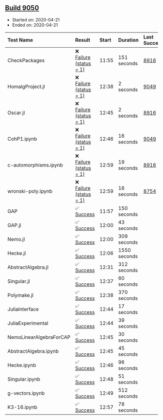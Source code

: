 ## [Build 9050](https://oscarci.mathematik.uni-kl.de/job/oscar/9050/)

* Started on: 2020-04-21
* Ended on: 2020-04-21

| Test Name    | Result | Start | Duration | Last Success | First Failure |
|:-------------|:-------|:------|:---------|:-------------|:--------------|
| CheckPackages | ❌ [Failure (status = 1)](https://oscarci.mathematik.uni-kl.de/job/oscar/9050/artifact/logs/build-9050/CheckPackages.log) | 11:55 | 151 seconds | [8916](https://oscarci.mathematik.uni-kl.de/job/oscar/8916/) | [8920](https://oscarci.mathematik.uni-kl.de/job/oscar/8920/) |
| HomalgProject.jl | ❌ [Failure (status = 1)](https://oscarci.mathematik.uni-kl.de/job/oscar/9050/artifact/logs/build-9050/HomalgProject.jl.log) | 12:38 | 2 seconds | [9049](https://oscarci.mathematik.uni-kl.de/job/oscar/9049/) | [9050](https://oscarci.mathematik.uni-kl.de/job/oscar/9050/) |
| Oscar.jl | ❌ [Failure (status = 1)](https://oscarci.mathematik.uni-kl.de/job/oscar/9050/artifact/logs/build-9050/Oscar.jl.log) | 12:45 | 2 seconds | [8916](https://oscarci.mathematik.uni-kl.de/job/oscar/8916/) | [8920](https://oscarci.mathematik.uni-kl.de/job/oscar/8920/) |
| CohP1.ipynb | ❌ [Failure (status = 1)](https://oscarci.mathematik.uni-kl.de/job/oscar/9050/artifact/logs/build-9050/CohP1.ipynb.log) | 12:46 | 16 seconds | [9049](https://oscarci.mathematik.uni-kl.de/job/oscar/9049/) | [9050](https://oscarci.mathematik.uni-kl.de/job/oscar/9050/) |
| c-automorphisms.ipynb | ❌ [Failure (status = 1)](https://oscarci.mathematik.uni-kl.de/job/oscar/9050/artifact/logs/build-9050/c-automorphisms.ipynb.log) | 12:59 | 19 seconds | [8916](https://oscarci.mathematik.uni-kl.de/job/oscar/8916/) | [8920](https://oscarci.mathematik.uni-kl.de/job/oscar/8920/) |
| wronski-poly.ipynb | ❌ [Failure (status = 1)](https://oscarci.mathematik.uni-kl.de/job/oscar/9050/artifact/logs/build-9050/wronski-poly.ipynb.log) | 12:59 | 16 seconds | [8754](https://oscarci.mathematik.uni-kl.de/job/oscar/8754/) | [8755](https://oscarci.mathematik.uni-kl.de/job/oscar/8755/) |
| GAP | ✅ [Success](https://oscarci.mathematik.uni-kl.de/job/oscar/9050/artifact/logs/build-9050/GAP.log) | 11:57 | 150 seconds |  |  |
| GAP.jl | ✅ [Success](https://oscarci.mathematik.uni-kl.de/job/oscar/9050/artifact/logs/build-9050/GAP.jl.log) | 12:00 | 43 seconds |  |  |
| Nemo.jl | ✅ [Success](https://oscarci.mathematik.uni-kl.de/job/oscar/9050/artifact/logs/build-9050/Nemo.jl.log) | 12:00 | 309 seconds |  |  |
| Hecke.jl | ✅ [Success](https://oscarci.mathematik.uni-kl.de/job/oscar/9050/artifact/logs/build-9050/Hecke.jl.log) | 12:06 | 1550 seconds |  |  |
| AbstractAlgebra.jl | ✅ [Success](https://oscarci.mathematik.uni-kl.de/job/oscar/9050/artifact/logs/build-9050/AbstractAlgebra.jl.log) | 12:31 | 312 seconds |  |  |
| Singular.jl | ✅ [Success](https://oscarci.mathematik.uni-kl.de/job/oscar/9050/artifact/logs/build-9050/Singular.jl.log) | 12:37 | 60 seconds |  |  |
| Polymake.jl | ✅ [Success](https://oscarci.mathematik.uni-kl.de/job/oscar/9050/artifact/logs/build-9050/Polymake.jl.log) | 12:38 | 370 seconds |  |  |
| JuliaInterface | ✅ [Success](https://oscarci.mathematik.uni-kl.de/job/oscar/9050/artifact/logs/build-9050/JuliaInterface.log) | 12:44 | 17 seconds |  |  |
| JuliaExperimental | ✅ [Success](https://oscarci.mathematik.uni-kl.de/job/oscar/9050/artifact/logs/build-9050/JuliaExperimental.log) | 12:44 | 39 seconds |  |  |
| NemoLinearAlgebraForCAP | ✅ [Success](https://oscarci.mathematik.uni-kl.de/job/oscar/9050/artifact/logs/build-9050/NemoLinearAlgebraForCAP.log) | 12:45 | 30 seconds |  |  |
| AbstractAlgebra.ipynb | ✅ [Success](https://oscarci.mathematik.uni-kl.de/job/oscar/9050/artifact/logs/build-9050/AbstractAlgebra.ipynb.log) | 12:45 | 45 seconds |  |  |
| Hecke.ipynb | ✅ [Success](https://oscarci.mathematik.uni-kl.de/job/oscar/9050/artifact/logs/build-9050/Hecke.ipynb.log) | 12:46 | 96 seconds |  |  |
| Singular.ipynb | ✅ [Success](https://oscarci.mathematik.uni-kl.de/job/oscar/9050/artifact/logs/build-9050/Singular.ipynb.log) | 12:48 | 51 seconds |  |  |
| g-vectors.ipynb | ✅ [Success](https://oscarci.mathematik.uni-kl.de/job/oscar/9050/artifact/logs/build-9050/g-vectors.ipynb.log) | 12:49 | 512 seconds |  |  |
| K3-16.ipynb | ✅ [Success](https://oscarci.mathematik.uni-kl.de/job/oscar/9050/artifact/logs/build-9050/K3-16.ipynb.log) | 12:57 | 78 seconds |  |  |
